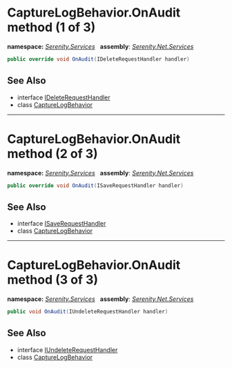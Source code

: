 # CaptureLogBehavior.OnAudit method (1 of 3)
**namespace:** *[Serenity.Services](../../README.md#serenity.services-namespace)*   **assembly**: *[Serenity.Net.Services](../../README.md)*

```csharp
public override void OnAudit(IDeleteRequestHandler handler)
```

## See Also

* interface [IDeleteRequestHandler](../IDeleteRequestHandler.md)
* class [CaptureLogBehavior](../CaptureLogBehavior.md)

---

# CaptureLogBehavior.OnAudit method (2 of 3)
**namespace:** *[Serenity.Services](../../README.md#serenity.services-namespace)*   **assembly**: *[Serenity.Net.Services](../../README.md)*

```csharp
public override void OnAudit(ISaveRequestHandler handler)
```

## See Also

* interface [ISaveRequestHandler](../ISaveRequestHandler.md)
* class [CaptureLogBehavior](../CaptureLogBehavior.md)

---

# CaptureLogBehavior.OnAudit method (3 of 3)
**namespace:** *[Serenity.Services](../../README.md#serenity.services-namespace)*   **assembly**: *[Serenity.Net.Services](../../README.md)*

```csharp
public void OnAudit(IUndeleteRequestHandler handler)
```

## See Also

* interface [IUndeleteRequestHandler](../IUndeleteRequestHandler.md)
* class [CaptureLogBehavior](../CaptureLogBehavior.md)